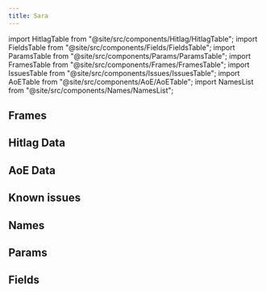 ```yaml
---
title: Sara
---
```


import HitlagTable from "@site/src/components/Hitlag/HitlagTable";
import FieldsTable from "@site/src/components/Fields/FieldsTable";
import ParamsTable from "@site/src/components/Params/ParamsTable";
import FramesTable from "@site/src/components/Frames/FramesTable";
import IssuesTable from "@site/src/components/Issues/IssuesTable";
import AoETable from "@site/src/components/AoE/AoETable";
import NamesList from "@site/src/components/Names/NamesList";

## Frames

<FramesTable item_key="sara" />

## Hitlag Data

<HitlagTable item_key="sara" />

## AoE Data

<AoETable item_key="sara" />

## Known issues

<IssuesTable item_key="sara" />

## Names

<NamesList item_key="sara" />

## Params

<ParamsTable item_key="sara" />

## Fields

<FieldsTable item_key="sara" />

